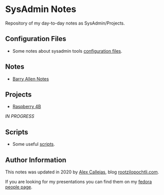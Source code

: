 # SysAdmin Notes

Repository of my day-to-day notes as SysAdmin/Projects.

## Configuration Files

- Some notes about sysadmin tools [configuration files](https://github.com/rootzilopochtli/sysadmin-notes/tree/master/conf).

## Notes

- [Barry Allen Notes](https://github.com/rootzilopochtli/sysadmin-notes/blob/master/BarryAllenNotes.md)

## Projects

-   [Raspberry 4B](https://github.com/rootzilopochtli/sysadmin-notes/tree/master/raspberry4b)  

_IN PROGRESS_

## Scripts

- Some useful [scripts](https://github.com/rootzilopochtli/sysadmin-notes/tree/master/scripts).

## Author Information

This notes was updated in 2020 by [Alex Callejas](https://www.twitter.com/dark_axl), blog [rootzilopochtli.com](https://www.rootzilopochtli.com/).

If you are looking for my presentations you can find them on my [fedora people page](https://darkaxl017.fedorapeople.org/slides/).
